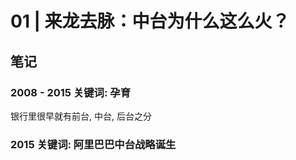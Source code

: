 # 01 | 来龙去脉：中台为什么这么火？

## 笔记

### 2008 - 2015 关键词: 孕育

银行里很早就有前台, 中台, 后台之分

### 2015 关键词: 阿里巴巴中台战略诞生